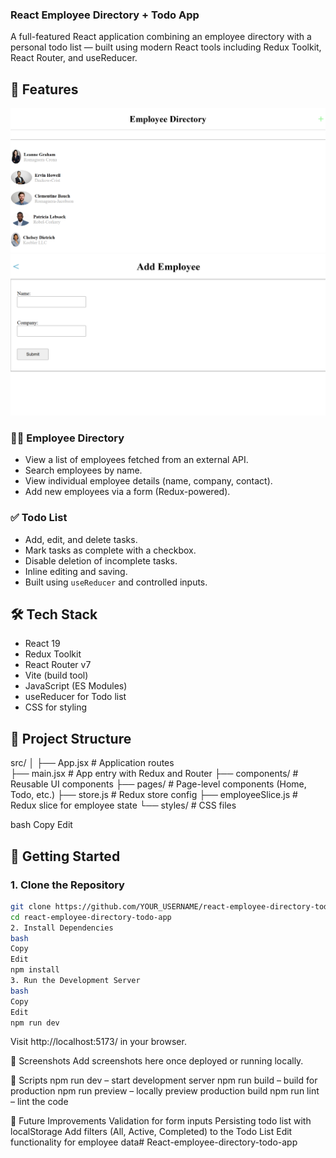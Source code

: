 ### React Employee Directory + Todo App

A full-featured React application combining an employee directory with a personal todo list — built using modern React tools including Redux Toolkit, React Router, and useReducer.

## 🚀 Features

![Employee Directory Screenshot](./public/images/screenshot-employee.png)
![Todo List Screenshot](./public/images/screenshot-todo.png)

### 🧑‍💼 Employee Directory

- View a list of employees fetched from an external API.
- Search employees by name.
- View individual employee details (name, company, contact).
- Add new employees via a form (Redux-powered).

### ✅ Todo List

- Add, edit, and delete tasks.
- Mark tasks as complete with a checkbox.
- Disable deletion of incomplete tasks.
- Inline editing and saving.
- Built using `useReducer` and controlled inputs.

## 🛠️ Tech Stack

- React 19
- Redux Toolkit
- React Router v7
- Vite (build tool)
- JavaScript (ES Modules)
- useReducer for Todo list
- CSS for styling

## 📁 Project Structure

src/
│
├── App.jsx # Application routes<br>
├── main.jsx # App entry with Redux and Router
├── components/ # Reusable UI components
├── pages/ # Page-level components (Home, Todo, etc.)
├── store.js # Redux store config
├── employeeSlice.js # Redux slice for employee state
└── styles/ # CSS files

bash
Copy
Edit

## 🚦 Getting Started

### 1. Clone the Repository

```bash
git clone https://github.com/YOUR_USERNAME/react-employee-directory-todo-app.git
cd react-employee-directory-todo-app
2. Install Dependencies
bash
Copy
Edit
npm install
3. Run the Development Server
bash
Copy
Edit
npm run dev
```
Visit http://localhost:5173/ in your browser.

📸 Screenshots
Add screenshots here once deployed or running locally.

🧪 Scripts
npm run dev – start development server
npm run build – build for production
npm run preview – locally preview production build
npm run lint – lint the code

🧠 Future Improvements
Validation for form inputs
Persisting todo list with localStorage
Add filters (All, Active, Completed) to the Todo List
Edit functionality for employee data# React-employee-directory-todo-app
